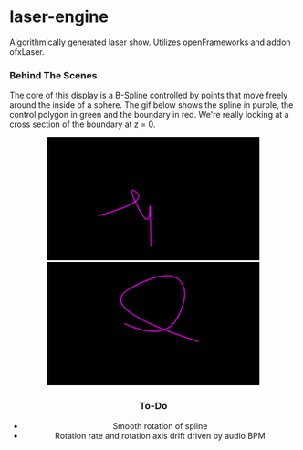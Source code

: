 # laser-engine
Algorithmically generated laser show. Utilizes openFrameworks and addon ofxLaser.

### Behind The Scenes
The core of this display is a B-Spline controlled by points that move freely around the
inside of a sphere. The gif below shows the spline in purple, the control polygon in 
green and the boundary in red. We're really looking at a cross section of the boundary 
at z = 0. 

<div style="text-align:center"><img src="/media/spline_details_1.gif" width="372" height="216"> <img src="/media/spline_details_2.gif" width="372" height="216"><div>

### To-Do
- Smooth rotation of spline
- Rotation rate and rotation axis drift driven by audio BPM
